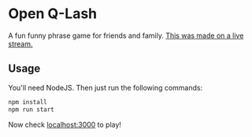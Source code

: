 # Open Q-Lash

A fun funny phrase game for friends and family. [This was made on a live stream.](https://www.twitch.tv/videos/583743980)

## Usage

You'll need NodeJS. Then just run the following commands:

```bash
npm install
npm run start
```

Now check [localhost:3000](http://localhost:3000) to play!

